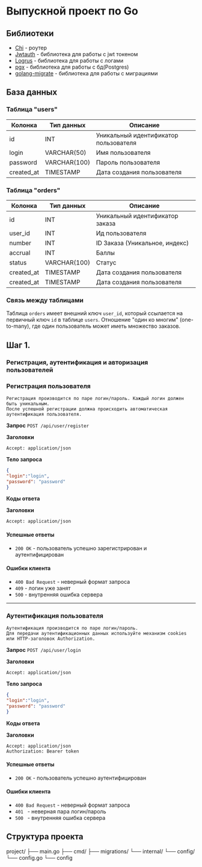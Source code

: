 # Выпускной проект по Go


## Библиотеки
- [Сhi](https://github.com/go-chi/chi) - роутер
- [Jwtauth](https://github.com/go-chi/jwtauth) - библиотека для работы с jwt токеном
- [Logrus](https://github.com/sirupsen/logrus) - библиотека для работы с логами
- [pgx](https://github.com/jackc/pgx) - библиотека для работы с бд(Postgres)
- [golang-migrate](https://github.com/golang-migrate) - библиотека для работы с миграциями




## База данных


### Таблица "users"


| Колонка | Тип данных | Описание |
|---------|------------|-----------|
| id         | INT         | Уникальный идентификатор пользователя |
| login      | VARCHAR(50) | Имя пользователя |
| password   | VARCHAR(100)| Пароль пользователя |
| created_at | TIMESTAMP   | Дата создания пользователя |


### Таблица "orders"


| Колонка | Тип данных | Описание |
|---------|------------|-----------|
| id         | INT         | Уникальный идентификатор заказа |
| user_id    | INT         | Ид пользователя |
| number     | INT         | ID Заказа (Уникальное, индекс) |
| accrual    | INT         | Баллы |
| status     | VARCHAR(100)| Статус |
| created_at | TIMESTAMP   | Дата создания пользователя |
| created_at | TIMESTAMP   | Дата создания пользователя |


### Связь между таблицами


Таблица `orders` имеет внешний ключ `user_id`, который ссылается на первичный ключ `id` в таблице `users`.
Отношение "один ко многим" (one-to-many), где один пользователь может иметь множество заказов.


## Шаг 1.
### Регистрация, аутентификация и авторизация пользователей


### **Регистрация пользователя**


```
Регистрация производится по паре логин/пароль. Каждый логин должен быть уникальным.
После успешной регистрации должна происходить автоматическая аутентификация пользователя.
```


**Запрос**
`POST /api/user/register`


**Заголовки**
```
Accept: application/json
```


**Тело запроса**
```json
{
"login":"login",
"password": "password"
}
```


**Коды ответа**


**Заголовки**
```
Accept: application/json
```


#### Успешные ответы


- `200 OK` - пользователь успешно зарегистрирован и аутентифицирован


#### Ошибки клиента


- `400 Bad Request` - неверный формат запроса
- `409` - логин уже занят
- `500` - внутренняя ошибка сервера


-----------------------------------------------------


### Аутентификация пользователя


```
Аутентификация производится по паре логин/пароль.
Для передачи аутентификационных данных используйте механизм cookies или HTTP-заголовок Authorization.
```


**Запрос**
`POST /api/user/login`


**Заголовки**
```
Accept: application/json
```


**Тело запроса**
```json
{
"login":"login",
"password": "password"
}
```


**Коды ответа**


**Заголовки**
```
Accept: application/json
Authorization: Bearer token
```


#### Успешные ответы


- `200 OK` - пользователь успешно аутентифицирован


#### Ошибки клиента


- `400 Bad Request` - неверный формат запроса
- `401 ` - неверная пара логин/пароль
- `500 ` - внутренняя ошибка сервера




## Структура проекта
project/
├── main.go
├── cmd/
├── migrations/
└── internal/
└── config/
└── config.go
└── config